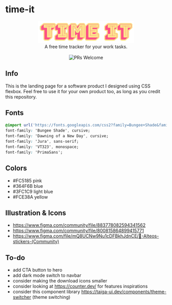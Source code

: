 # time-it
<p align="center">
  <img src="resources/images/logo.png" width="300" /> <br />
  A free time tracker for your work tasks. <br /> <br />
  <img  src="https://img.shields.io/badge/PRs-welcome-brightgreen.svg?style=flat-square"  alt="PRs Welcome">
</p>

## Info
This is the landing page for a software product I designed using CSS flexbox. Feel free to use it for your own product too, as long as you credit this repository.

## Fonts

```css
@import url('https://fonts.googleapis.com/css2?family=Bungee+Shade&family=Dawning+of+a+New+Day&family=Jura:wght@300;400;500;600;700&family=VT323&display=swap');
font-family: 'Bungee Shade', cursive;
font-family: 'Dawning of a New Day', cursive;
font-family: 'Jura', sans-serif;
font-family: 'VT323', monospace;
font-family: 'PrimaSans';
```

## Colors
- #FC5185 pink
- #364F6B blue
- #3FC1C9 light blue
- #FCE38A yellow

## Illustration & Icons
- https://www.figma.com/community/file/883778082594341562
- https://www.figma.com/community/file/800815864899415771
- https://www.figma.com/file/mQ8UCNw9Nu1cDFBkhJdnCE/🔖-Alteos-stickers-(Community)


## To-do
- add CTA button to hero
- add dark mode switch to navbar
- consider making the download icons smaller 
- consider looking at https://counter.dev/ for features inspirations
- consider this component library https://taiga-ui.dev/components/theme-switcher (theme switching)
